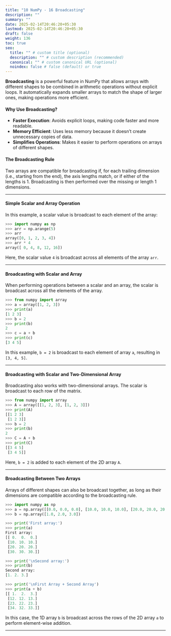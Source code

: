 ```yaml
---
title: "10 NumPy - 16 Broadcasting"
description: ""
summary: ""
date: 2025-02-14T20:46:20+05:30
lastmod: 2025-02-14T20:46:20+05:30
draft: false
weight: 136
toc: true
seo:
  title: "" # custom title (optional)
  description: "" # custom description (recommended)
  canonical: "" # custom canonical URL (optional)
  noindex: false # false (default) or true
---
```



**Broadcasting** is a powerful feature in NumPy that allows arrays with different shapes to be combined in arithmetic operations without explicit loops. It automatically expands smaller arrays to match the shape of larger ones, making operations more efficient.

#### **Why Use Broadcasting?**

- **Faster Execution**: Avoids explicit loops, making code faster and more readable.
- **Memory Efficient**: Uses less memory because it doesn’t create unnecessary copies of data.
- **Simplifies Operations**: Makes it easier to perform operations on arrays of different shapes.

#### **The Broadcasting Rule**

Two arrays are compatible for broadcasting if, for each trailing dimension (i.e., starting from the end), the axis lengths match, or if either of the lengths is 1. Broadcasting is then performed over the missing or length 1 dimensions.

---

#### **Simple Scalar and Array Operation**

In this example, a scalar value is broadcast to each element of the array:

```python
>>> import numpy as np
>>> arr = np.arange(5)
>>> arr
array([0, 1, 2, 3, 4])
>>> arr * 4
array([ 0, 4, 8, 12, 16])
```

Here, the scalar value `4` is broadcast across all elements of the array `arr`.

---

#### **Broadcasting with Scalar and Array**

When performing operations between a scalar and an array, the scalar is broadcast across all the elements of the array.

```python
>>> from numpy import array
>>> a = array([1, 2, 3])
>>> print(a)
[1 2 3]
>>> b = 2
>>> print(b)
2
>>> c = a + b
>>> print(c)
[3 4 5]
```

In this example, `b = 2` is broadcast to each element of array `a`, resulting in `[3, 4, 5]`.

---

#### **Broadcasting with Scalar and Two-Dimensional Array**

Broadcasting also works with two-dimensional arrays. The scalar is broadcast to each row of the matrix.

```python
>>> from numpy import array
>>> A = array([[1, 2, 3], [1, 2, 3]])
>>> print(A)
[[1 2 3]
 [1 2 3]]
>>> b = 2
>>> print(b)
2
>>> C = A + b
>>> print(C)
[[3 4 5]
 [3 4 5]]
```

Here, `b = 2` is added to each element of the 2D array `A`.

---

#### **Broadcasting Between Two Arrays**

Arrays of different shapes can also be broadcast together, as long as their dimensions are compatible according to the broadcasting rule.

```python
>>> import numpy as np
>>> a = np.array([[0.0, 0.0, 0.0], [10.0, 10.0, 10.0], [20.0, 20.0, 20.0], [30.0, 30.0, 30.0]])
>>> b = np.array([1.0, 2.0, 3.0])

>>> print('First array:')
>>> print(a)
First array:
[[ 0.  0.  0.]
 [10. 10. 10.]
 [20. 20. 20.]
 [30. 30. 30.]]

>>> print('\nSecond array:')
>>> print(b)
Second array:
[1. 2. 3.]

>>> print('\nFirst Array + Second Array')
>>> print(a + b)
[[ 1.  2.  3.]
 [12. 12. 13.]
 [23. 22. 23.]
 [34. 32. 33.]]
```

In this case, the 1D array `b` is broadcast across the rows of the 2D array `a` to perform element-wise addition.

---
